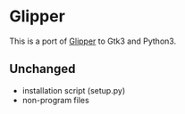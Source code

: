 # Glipper

This is a port of [Glipper](https://launchpad.net/glipper "Glipper") to Gtk3 and Python3.

## Unchanged

* installation script (setup.py)
* non-program files
